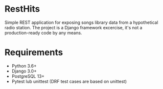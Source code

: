 # RestHits

Simple REST application for exposing songs library data from a hypothetical radio station.
The project is a Django framework excercise, it's not a production-ready code by any means.

# Requirements
- Python 3.6+
- Django 3.0+
- PostgreSQL 13+
- Pytest lub unittest (DRF test cases are based on unittest)

